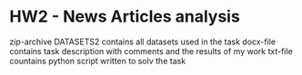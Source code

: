 # HW2 - News Articles analysis
zip-archive DATASETS2 contains all datasets used in the task
docx-file contains task description with comments and the results of my work
txt-file countains python script written to solv the task
